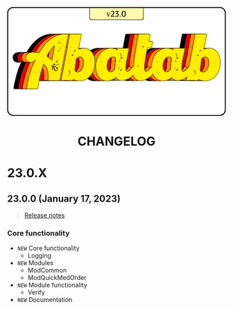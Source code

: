 <div align="center">

<img src="../images/Logos/AbatabLogo.png" alt="Abatab Changelog" width="512">

<br>

# CHANGELOG

</div>

# 23.0.X

## 23.0.0 (January 17, 2023)
> [Release notes](./ReleaseNotes/23.0.0.md)

### Core functionality

* `NEW` Core functionality
    - Logging
* `NEW` Modules
    - ModCommon
    - ModQuickMedOrder
* `NEW` Module functionality
    - Verify
* `NEW` Documentation
